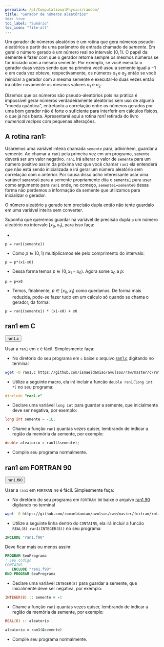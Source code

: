 ```yaml
---
permalink: /pt/ComputationalPhysics/random/
title: "Gerador de números aleatórios"
toc: true
toc_label: "Sumário"
toc_icon: "file-alt"
---
```


Um gerador de números aleatórios é um rotina que gera números pseudo-aleatórios a partir de uma parâmetro de entrada chamado de _semente_. Em geral o número gerado é um número real no intervalo $[0,1)$. O papél da semente é fazer com que o gerador retorne sempre os mesmos números se for iniciado com a mesma semente. Por exemplo, se você executa o gerador duas vezes sendo que na primeira você usou a semente igual a $-1$ e em cada vez obteve, respectivamente, os números $a_1$ e $a_2$ então se você reiniciar a gerador com a mesma semente e executar-lo duas vezes então irá obter novamente os mesmos valores $a_1$ e $a_2$.

Dizemos que os números são pseudo-aleatórios pois na prática é impossível gerar números verdadeiramente aleatórios sem uso de alguma "moeda quântica", entretanto a correlação entre os números gerados por uma bom gerador não é forte o suficiente para interferir em cálculos físicos, o que já nos basta. Apresentarei aqui a rotina _ran1_ retirada do livro _numerical recipes_ com pequenas alterações.

## A rotina ran1:

Usaremos uma variável inteira chamada `semente` para, adivinhem, guardar a semente. Ao chamar a `ran1` pela primeira vez em um programa, `semente` deverá ser um valor negativo. `ran1` irá alterar o valor de `semente` para um número positivo assim da próxima vez que você chamar `ran1` ela entenderá que não está sendo inicializada e irá gerar um número aleatório sem correlação com o anterior. Por causa disso acho interessante usar uma variável `semente0` para a semente propriamente dita e `semente1` para usar como argumento para `ran1` onde, no começo, `semente1=semente0` dessa forma não perdemos a informação da semente que utilizamos para inicializar o gerador.

O número aleatório `p` gerado tem precisão dupla então não tente guardalo em uma variável inteira sem converter.

Suponha que queremos guardar na variável de precisão dupla `p` um número aleatório no intervalo $[x_0, x_1)$, para isso faça:

* 
```
p = ran1(semente1)
```
* Como $p\in[0, 1)$ multiplicamos ele pelo comprimento do intervalo:
```
p = p*(x1-x0)
```
* Dessa forma temos $p\in[0, x_1-x_0)$. Agora some $x_0$ a $p$:
```
p = p+x0
```
* Temos, finalmente, $p\in[x_0, x_1)$ como queríamos. De forma mais reduzida, pode-se fazer tudo em um cálculo só quando se chama o gerador, da forma:
```
p = ran1(semente1) * (x1-x0) + x0
```

## ran1 em C

<button class="btn btn--primary" onclick="Show(sourceC)">ran1.c</button>

<div id="sourceC" style="display: none">
{% highlight c %}
/* *****************************************************************************
Gerador de numeros aleatorios.
"Numerical Recipes in C" (Cambridge Univ. Press)
The Art of Scientific Computing, 2nd Edition, 1992 p 280
by W.H. Press, S.A. Teukolsky, W.T. Vetterling, and B.P. Flannery
***************************************************************************** */

/* *****************************************************************************
Nao usar para gerar mais de 100000000 de numeros, use ran2 ou ran3
double var = ran1(&semente); // Guarda em var um numero aleatorio em [0, 1)
***************************************************************************** */
#define IA 16807
#define IM 2147483647
#define AM (1.0/IM)
#define IQ 127773
#define IR 2836
#define NTAB 32
#define NDIV (1+(IM-1)/NTAB)
#define EPS 1.2e-7
#define RNMX (1.0-EPS)
/* *****************************************************************************
“Minimal” random number generator of Park and Miller with Bays-Durham shuffle
and added safeguards. Returns a uniform random deviate between 0.0 and 1.0
(exclusive of the endpoint values). Call with idum a negative integer to
initialize; thereafter, do not alter idum between successive deviates in a
sequence. RNMX should approximate the largest floating value that is less
than 1.
***************************************************************************** */
double ran1(long int *idum){
   static long int iy=0, iv[NTAB];
   long int j, k;
   double temp;
   if(*idum <= 0 || !iy){ /* Inicialise */
      if (-(*idum) < 1) *idum = 1; /* Garantir que idum != 0 */
      else *idum = -(*idum);
      for(j = NTAB + 7; j >= 0; j--){
         k = (*idum) / IQ;
         *idum = IA * (*idum - k * IQ) - IR * k;
         if(*idum < 0) *idum += IM;
         if(j < NTAB) iv[j] = *idum;
      }
      iy = iv[0];
   }
   k = (*idum) / IQ; /* Comece aqui quando nao inicializado */
   *idum = IA * (*idum - k * IQ) - IR * k;
   if(*idum < 0) *idum += IM;
   j = iy / NDIV;
   iy = iv[j];
   iv[j] = *idum;
   if((temp=AM*iy) > RNMX) return RNMX;
   else return temp;
}
{% endhighlight %}
</div>

Usar a `ran1` em `c` é fácil. Simplesmente faça:

* No diretório do seu programa em `c` baixe o arquivo [ran1.c](https://github.com/ismaeldamiao/avulsos/raw/master/c/rotinas/ran1.c) digitando no terminal
```bash
wget -O ran1.c https://github.com/ismaeldamiao/avulsos/raw/master/c/rotinas/ran1.c
```
* Utilize a seguinte macro, ela irá incluir a funcão `double ran1(long int *)` no seu programa:
```c
#include "ran1.c"
```
* Declare uma variável `long int` para guardar a semente, que inicialmente deve ser negativa, por exemplo:
```c
long int semente = -1L;
```
* Chame a função `ran1` quantas vezes quiser, lembrando de indicar a região da memória da semente, por exemplo:
```c
double aleatorio = ran1(&semente);
```
* Compile seu programa normalmente.

## ran1 em FORTRAN 90

<button class="btn btn--primary" onclick="Show(sourceF)">ran1.f90</button>

<div id="sourceF" style="display: none">
{% highlight fortran %}
! Gerador de numeros aleatorios.
! Adaptado ao Fortran 90 por SANTOS. I.F.F. (Ismael Damião)
! https://ismaeldamiao.github.io/
! "Numerical Recipes in Fortran 77" (Cambridge Univ. Press)
! The Art of Scientific Computing, 2nd Edition, 1992 p 271
! by W.H. Press, S.A. Teukolsky, W.T. Vetterling, and B.P. Flannery

! Nao usar para gerar mais de 100000000 de numeros, use ran2 ou ran3
! double var = ran1(&semente); // Guarda em var um numero aleatorio em [0, 1)

! “Minimal” random number generator of Park and Miller with Bays-Durham shuffle
! and added safeguards. Returns a uniform random deviate between 0.0 and 1.0
! (exclusive of the endpoint values). Call with idum a negative integer to
! initialize; thereafter, do not alter idum between successive deviates in a
! sequence. RNMX should approximate the largest floating value that is less
! than 1.
REAL(8) FUNCTION ran1(idum)
   INTEGER(8), PARAMETER :: IA = 16807, IM = 2147483647, IQ = 127773,&
   NTAB = 32, NDIV = 1+(IM-1)/NTAB, IR = 2836
   REAL(8), PARAMETER :: AM = 1.0d0/IM, EPS = 1.2d-7, RNMX = 1.0d0-EPS
   INTEGER(8), intent(inout) :: idum
   INTEGER(8) :: j, k
   INTEGER(8), SAVE :: iy = 0, iv(NTAB)

   IF((idum.le.0) .or. (iy.eq.0)) THEN
      idum = MAX(-idum, 1)
      DO j = NTAB+8, 1, -1
         k = idum / IQ
         idum = IA*(idum-k*IQ)-IR*k
         IF(idum .lt. 0) idum = idum + IM
         IF(j .le. NTAB) iv(j) = idum
      ENDDO
      iy=iv(1)
   ENDIF
   k = idum/IQ
   idum = IA*(idum-k*IQ)-IR*k
   IF(idum.lt.0) idum = idum+IM
   j = 1 + iy/NDIV
   iy = iv(j)
   iv(j) = idum
   ran1 = MIN(AM*iy, RNMX)
   return
END FUNCTION ran1
{% endhighlight %}
</div>

Usar a `ran1` em `FORTRAN 90` é fácil. Simplesmente faça:

* No diretório do seu programa em `FORTRAN 90` baixe o arquivo [ran1.90](https://github.com/ismaeldamiao/avulsos/raw/master/fortran/rotinas/ran1.f90) digitando no terminal
```bash
wget -O https://github.com/ismaeldamiao/avulsos/raw/master/fortran/rotinas/ran1.f90
```
* Utilize a seguinte linha dentro do `CONTAINS`, ela irá incluir a funcão `REAL(8) ran1(INTEGER(8))` no seu programa:
```fortran
INCLUDE "ran1.f90"
```
Deve ficar mais ou menos assim:
```fortran
PROGRAM SeuPrograma
! Seu codigo
CONTAINS
   INCLUDE "ran1.f90"
END PROGRAM SeuPrograma
```
* Declare uma variável `INTEGER(8)` para guardar a semente, que inicialmente deve ser negativa, por exemplo:
```fortran
INTEGER(8) :: semente = -1
```
* Chame a função `ran1` quantas vezes quiser, lembrando de indicar a região da memória da semente, por exemplo:
```fortran
REAL(8) :: aleatorio

aleatorio = ran1(&semente)
```
* Compile seu programa normalmente.
